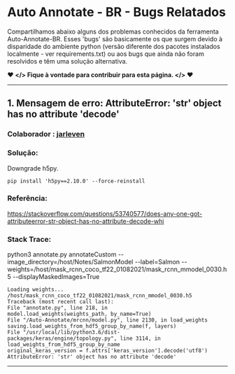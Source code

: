 # Auto Annotate - BR - Bugs Relatados

Compartilhamos abaixo alguns dos problemas conhecidos da ferramenta Auto-Annotate-BR. Esses 'bugs' são basicamente os que surgem devido à disparidade do ambiente python (versão diferente dos pacotes instalados localmente - ver requirements.txt) ou aos bugs que ainda não foram resolvidos e têm uma solução alternativa.

**❤ </> Fique à vontade para contribuir para esta página. </> ❤**

---
## 1. Mensagem de erro: AttributeError: 'str' object has no attribute 'decode'

### Colaborador     :  [jarleven](https://github.com/jarleven)
### Solução:
Downgrade h5py. 
```
pip install 'h5py==2.10.0' --force-reinstall
```
### Referência:
https://stackoverflow.com/questions/53740577/does-any-one-got-attributeerror-str-object-has-no-attribute-decode-whi

### Stack Trace:
python3 annotate.py annotateCustom --image_directory=/host/Notes/SalmonModel --label=Salmon --weights=/host/mask_rcnn_coco_tf22_01082021/mask_rcnn_mmodel_0030.h5 --displayMaskedImages=True

```
Loading weights... /host/mask_rcnn_coco_tf22_01082021/mask_rcnn_mmodel_0030.h5
Traceback (most recent call last):
File "annotate.py", line 218, in
model.load_weights(weights_path, by_name=True)
File "/Auto-Annotate/mrcnn/model.py", line 2130, in load_weights
saving.load_weights_from_hdf5_group_by_name(f, layers)
File "/usr/local/lib/python3.6/dist-packages/keras/engine/topology.py", line 3114, in load_weights_from_hdf5_group_by_name
original_keras_version = f.attrs['keras_version'].decode('utf8')
AttributeError: 'str' object has no attribute 'decode'
```
---
